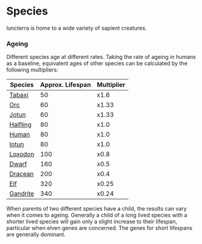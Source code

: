 # Species
Iuncterra is home to a wide variety of sapient creatures. 

### Ageing
Different species age at different rates. Taking the rate of ageing in humans as a baseline, equivalent ages of other species can be calculated by the following multipliers:

| Species  | Approx. Lifespan | Multiplier |
| -------- | ------------- | ---------- |
| [Tabaxi](tabaxi) | 50   | x1.6        |
| [Orc](orc) | 60  | x1.33       |
| [Jotun](jotun) | 60  | x1.33        |
| [Halfling](halfling) | 80   | x1.0       |
| [Human](human) | 80   | x1.0        |
| [Iotun](iotun) | 80   | x1.0        |
| [Loxodon](loxodon)  | 100  | x0.8        |
| [Dwarf](dwarf)    | 160  | x0.5        |
| [Dracean](dracean)  | 200  | x0.4        |
| [Elf](elf)      | 320  | x0.25        |
| [Gandrite](gandrite) | 340  | x0.24       |

When parents of two different species have a child, the results can vary when it comes to ageing. Generally a child of a long lived species with a shorter lived species will gain only a slight increase to their lifespan, particular when elven genes are concerned. The genes for short lifespans are generally dominant.